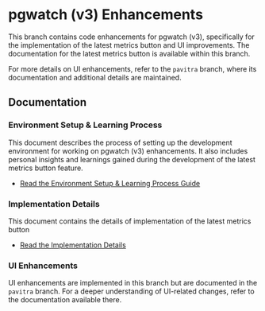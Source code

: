 # pgwatch (v3) Enhancements

This branch contains code enhancements for pgwatch (v3), specifically for the implementation of the latest metrics button and UI improvements. The documentation for the latest metrics button is available within this branch.

For more details on UI enhancements, refer to the `pavitra` branch, where its documentation and additional details are maintained.

## Documentation

### Environment Setup & Learning Process
This document describes the process of setting up the development environment for working on pgwatch (v3) enhancements. It also includes personal insights and learnings gained during the development of the latest metrics button feature.
- [Read the Environment Setup & Learning Process Guide](./ENVIRONMENTAL%20SETUP%20AND%20LEARNING%20PROCESS.pdf)

### Implementation Details
This document contains the details of implementation of the latest metrics button
- [Read the Implementation Details](./FEATURE%20IMPLEMENTATION.pdf)

### UI Enhancements
UI enhancements are implemented in this branch but are documented in the `pavitra` branch. For a deeper understanding of UI-related changes, refer to the documentation available there.

